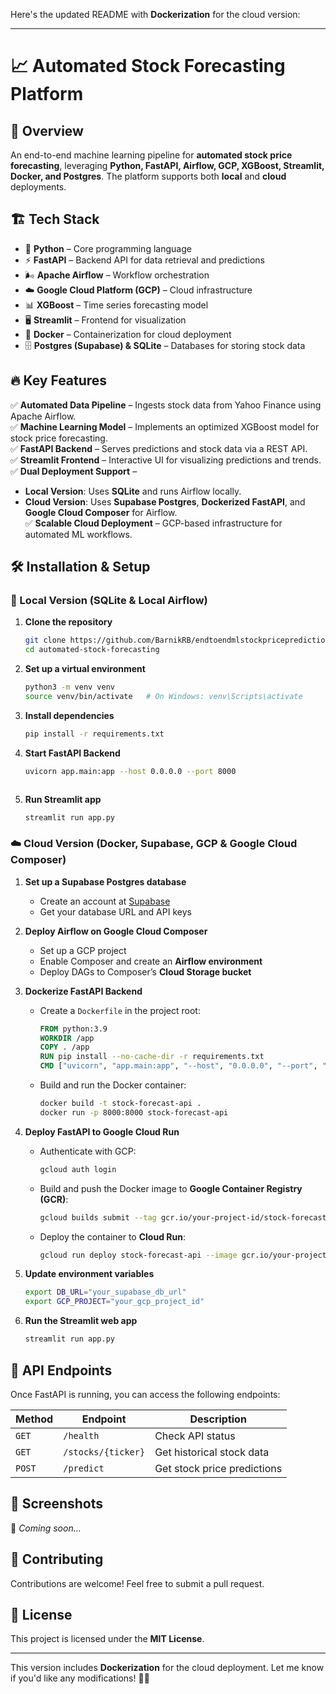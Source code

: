 Here's the updated README with **Dockerization** for the cloud version:  

---

# 📈 Automated Stock Forecasting Platform  

## 🚀 Overview  
An end-to-end machine learning pipeline for **automated stock price forecasting**, leveraging **Python, FastAPI, Airflow, GCP, XGBoost, Streamlit, Docker, and Postgres**. The platform supports both **local** and **cloud** deployments.  

## 🏗️ Tech Stack  
- 🐍 **Python** – Core programming language  
- ⚡ **FastAPI** – Backend API for data retrieval and predictions  
- 🌬️ **Apache Airflow** – Workflow orchestration  
- ☁️ **Google Cloud Platform (GCP)** – Cloud infrastructure  
- 📊 **XGBoost** – Time series forecasting model  
- 🖥️ **Streamlit** – Frontend for visualization  
- 🐳 **Docker** – Containerization for cloud deployment  
- 🗄️ **Postgres (Supabase) & SQLite** – Databases for storing stock data  

## 🔥 Key Features  
✅ **Automated Data Pipeline** – Ingests stock data from Yahoo Finance using Apache Airflow.  
✅ **Machine Learning Model** – Implements an optimized XGBoost model for stock price forecasting.  
✅ **FastAPI Backend** – Serves predictions and stock data via a REST API.  
✅ **Streamlit Frontend** – Interactive UI for visualizing predictions and trends.  
✅ **Dual Deployment Support** –  
   - **Local Version**: Uses **SQLite** and runs Airflow locally.  
   - **Cloud Version**: Uses **Supabase Postgres**, **Dockerized FastAPI**, and **Google Cloud Composer** for Airflow.  
✅ **Scalable Cloud Deployment** – GCP-based infrastructure for automated ML workflows.  

## 🛠️ Installation & Setup  

### 🔹 Local Version (SQLite & Local Airflow)  
1. **Clone the repository**  
   ```bash
   git clone https://github.com/BarnikRB/endtoendmlstockpriceprediction.git
   cd automated-stock-forecasting
   ```
2. **Set up a virtual environment**  
   ```bash
   python3 -m venv venv
   source venv/bin/activate   # On Windows: venv\Scripts\activate
   ```
3. **Install dependencies**  
   ```bash
   pip install -r requirements.txt
   ```
4. **Start FastAPI Backend**  
   ```bash
   uvicorn app.main:app --host 0.0.0.0 --port 8000
   ```

   ```
5. **Run Streamlit app**  
   ```bash
   streamlit run app.py
   ```

### ☁️ Cloud Version (Docker, Supabase, GCP & Google Cloud Composer)  
1. **Set up a Supabase Postgres database**  
   - Create an account at [Supabase](https://supabase.com/)  
   - Get your database URL and API keys  

2. **Deploy Airflow on Google Cloud Composer**  
   - Set up a GCP project  
   - Enable Composer and create an **Airflow environment**  
   - Deploy DAGs to Composer’s **Cloud Storage bucket**  

3. **Dockerize FastAPI Backend**  
   - Create a `Dockerfile` in the project root:  
     ```dockerfile
     FROM python:3.9
     WORKDIR /app
     COPY . /app
     RUN pip install --no-cache-dir -r requirements.txt
     CMD ["uvicorn", "app.main:app", "--host", "0.0.0.0", "--port", "8000"]
     ```
   - Build and run the Docker container:  
     ```bash
     docker build -t stock-forecast-api .
     docker run -p 8000:8000 stock-forecast-api
     ```

4. **Deploy FastAPI to Google Cloud Run**  
   - Authenticate with GCP:  
     ```bash
     gcloud auth login
     ```
   - Build and push the Docker image to **Google Container Registry (GCR)**:  
     ```bash
     gcloud builds submit --tag gcr.io/your-project-id/stock-forecast-api
     ```
   - Deploy the container to **Cloud Run**:  
     ```bash
     gcloud run deploy stock-forecast-api --image gcr.io/your-project-id/stock-forecast-api --platform managed --allow-unauthenticated
     ```

5. **Update environment variables**  
   ```bash
   export DB_URL="your_supabase_db_url"
   export GCP_PROJECT="your_gcp_project_id"
   ```

6. **Run the Streamlit web app**  
   ```bash
   streamlit run app.py
   ```

## 📡 API Endpoints  
Once FastAPI is running, you can access the following endpoints:  

| Method | Endpoint | Description |
|--------|---------|-------------|
| `GET` | `/health` | Check API status |
| `GET` | `/stocks/{ticker}` | Get historical stock data |
| `POST` | `/predict` | Get stock price predictions |

## 📸 Screenshots  
🚀 *Coming soon...*  

## 🤝 Contributing  
Contributions are welcome! Feel free to submit a pull request.  

## 📜 License  
This project is licensed under the **MIT License**.  

---

This version includes **Dockerization** for the cloud deployment. Let me know if you'd like any modifications! 🚀😊